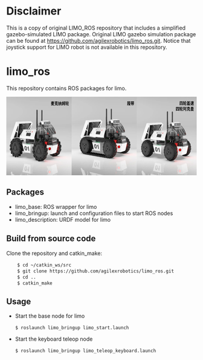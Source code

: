 # Disclaimer
This is a copy of original LIMO_ROS repository that includes a simplified gazebo-simulated LIMO package.
Original LIMO gazebo simulation package can be found at https://github.com/agilexrobotics/limo_ros.git.
Notice that joystick support for LIMO robot is not available in this repository.

# limo_ros
This repository contains ROS packages for limo. 

<img src="limo_description/img/limo.jpg" width="640" height="208" /> 

## Packages


* limo_base: ROS wrapper for limo
* limo_bringup: launch and configuration files to start ROS nodes
* limo_description: URDF model for limo 

## Build from source code
Clone the repository and catkin_make:
```
    $ cd ~/catkin_ws/src
    $ git clone https://github.com/agilexrobotics/limo_ros.git
    $ cd ..
    $ catkin_make
```


## Usage

* Start the base node for limo

    ```
    $ roslaunch limo_bringup limo_start.launch
    ```


* Start the keyboard teleop node

    ```
    $ roslaunch limo_bringup limo_teleop_keyboard.launch
    ```

    
